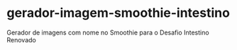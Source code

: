 # gerador-imagem-smoothie-intestino
Gerador de imagens com nome no Smoothie para o Desafio Intestino Renovado
